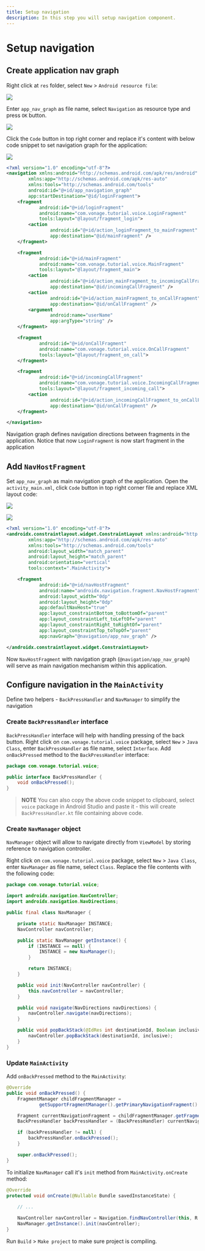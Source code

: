```yaml
---
title: Setup navigation
description: In this step you will setup navigation component.
---
```


# Setup navigation

## Create application nav graph

Right click at `res` folder, select `New` > `Android resource file`:

![](/screenshots/tutorials/client-sdk/android-shared/new-android-resource-file.png)

Enter `app_nav_graph` as file name, select `Navigation` as resource type and press `OK` button.

![](/screenshots/tutorials/client-sdk/android-shared/new-app-nav-graph.png)

Click the `Code` button in top right corner and replace it's content with below code snippet to set navigation graph for the application:

![](/screenshots/tutorials/client-sdk/android-shared/show-code-view.png)

```xml
<?xml version="1.0" encoding="utf-8"?>
<navigation xmlns:android="http://schemas.android.com/apk/res/android"
        xmlns:app="http://schemas.android.com/apk/res-auto"
        xmlns:tools="http://schemas.android.com/tools"
        android:id="@+id/app_navigation_graph"
        app:startDestination="@id/loginFragment">
    <fragment
            android:id="@+id/loginFragment"
            android:name="com.vonage.tutorial.voice.LoginFragment"
            tools:layout="@layout/fragment_login">
        <action
                android:id="@+id/action_loginFragment_to_mainFragment"
                app:destination="@id/mainFragment" />
    </fragment>

    <fragment
            android:id="@+id/mainFragment"
            android:name="com.vonage.tutorial.voice.MainFragment"
            tools:layout="@layout/fragment_main">
        <action
                android:id="@+id/action_mainFragment_to_incomingCallFragment"
                app:destination="@id/incomingCallFragment" />
        <action
                android:id="@+id/action_mainFragment_to_onCallFragment"
                app:destination="@id/onCallFragment" />
        <argument
                android:name="userName"
                app:argType="string" />
    </fragment>

    <fragment
            android:id="@+id/onCallFragment"
            android:name="com.vonage.tutorial.voice.OnCallFragment"
            tools:layout="@layout/fragment_on_call">
    </fragment>

    <fragment
            android:id="@+id/incomingCallFragment"
            android:name="com.vonage.tutorial.voice.IncomingCallFragment"
            tools:layout="@layout/fragment_incoming_call">
        <action
                android:id="@+id/action_incomingCallFragment_to_onCallFragment"
                app:destination="@id/onCallFragment" />
    </fragment>

</navigation>
```

Navigation graph defines navigation directions between fragments in the application. Notice that now `LoginFragment` is now start fragment in the application

## Add `NavHostFragment`

Set `app_nav_graph` as main navigation graph of the application. Open the `activity_main.xml`, click `Code` button in top right corner file and replace XML layout code:

![](/screenshots/tutorials/client-sdk/android-shared/activity-main-layout-file.png)

![](/screenshots/tutorials/client-sdk/android-shared/show-code-view.png)

```xml
<?xml version="1.0" encoding="utf-8"?>
<androidx.constraintlayout.widget.ConstraintLayout xmlns:android="http://schemas.android.com/apk/res/android"
        xmlns:app="http://schemas.android.com/apk/res-auto"
        xmlns:tools="http://schemas.android.com/tools"
        android:layout_width="match_parent"
        android:layout_height="match_parent"
        android:orientation="vertical"
        tools:context=".MainActivity">

    <fragment
            android:id="@+id/navHostFragment"
            android:name="androidx.navigation.fragment.NavHostFragment"
            android:layout_width="0dp"
            android:layout_height="0dp"
            app:defaultNavHost="true"
            app:layout_constraintBottom_toBottomOf="parent"
            app:layout_constraintLeft_toLeftOf="parent"
            app:layout_constraintRight_toRightOf="parent"
            app:layout_constraintTop_toTopOf="parent"
            app:navGraph="@navigation/app_nav_graph" />

</androidx.constraintlayout.widget.ConstraintLayout>
```

Now `NavHostFragment` with navigation graph (`@navigation/app_nav_graph`) will serve as main navigation mechanism within this application.

## Configure navigation in the `MainActivity`

Define two helpers - `BackPressHandler` and `NavManager` to simplify the navigation

### Create `BackPressHandler` interface

`BackPressHandler` interface will help with handling pressing of the back button. Right click on `com.vonage.tutorial.voice` package, select `New` > `Java Class`, enter `BackPressHandler` as file name, select `Interface`. Add `onBackPressed` method to the `BackPressHandler` interface:

```java
package com.vonage.tutorial.voice;

public interface BackPressHandler {
    void onBackPressed();
}
```

> **NOTE** You can also copy the above code snippet to clipboard, select `voice` package in Android Studio and paste it - this will create `BackPressHandler.kt` file containing above code.

### Create `NavManager` object

`NavManager` object will allow to navigate directly from `ViewModel` by storing reference to navigation controller.

Right click on `com.vonage.tutorial.voice` package, select `New` > `Java Class`, enter `NavManager` as file name, select `Class`. Replace the file contents with the following code:

```java
package com.vonage.tutorial.voice;

import androidx.navigation.NavController;
import androidx.navigation.NavDirections;

public final class NavManager {

    private static NavManager INSTANCE;
    NavController navController;

    public static NavManager getInstance() {
        if (INSTANCE == null) {
            INSTANCE = new NavManager();
        }

        return INSTANCE;
    }

    public void init(NavController navController) {
        this.navController = navController;
    }

    public void navigate(NavDirections navDirections) {
        navController.navigate(navDirections);
    }

    public void popBackStack(@IdRes int destinationId, Boolean inclusive) {
        navController.popBackStack(destinationId, inclusive);
    }
}
```

### Update `MainActivity`

Add `onBackPressed` method to the `MainActivity`:

```java
@Override
public void onBackPressed() {
    FragmentManager childFragmentManager =
            getSupportFragmentManager().getPrimaryNavigationFragment().getChildFragmentManager();

    Fragment currentNavigationFragment = childFragmentManager.getFragments().get(0);
    BackPressHandler backPressHandler = (BackPressHandler) currentNavigationFragment;

    if (backPressHandler != null) {
        backPressHandler.onBackPressed();
    }

    super.onBackPressed();
}
```

To initialize `NavManager` call it's `init` method from `MainActivity.onCreate` method:

```java
@Override
protected void onCreate(@Nullable Bundle savedInstanceState) {
    
    // ...

    NavController navController = Navigation.findNavController(this, R.id.navHostFragment);
    NavManager.getInstance().init(navController);
}
```

Run `Build` > `Make project` to make sure project is compiling.
